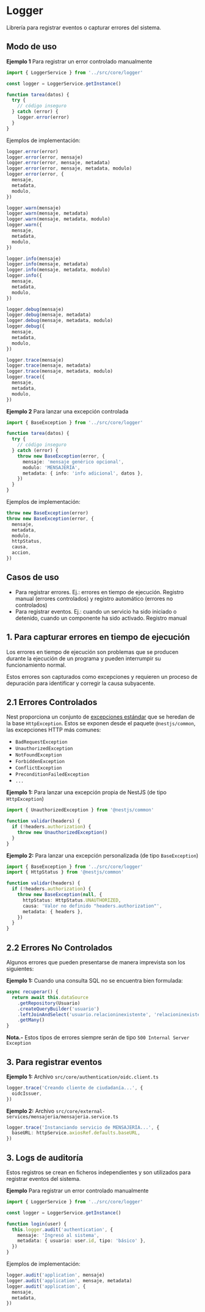 # Logger

Librería para registrar eventos o capturar errores del sistema.

## Modo de uso

**Ejemplo 1** Para registrar un error controlado manualmente

```ts
import { LoggerService } from '../src/core/logger'

const logger = LoggerService.getInstance()

function tarea(datos) {
  try {
    // código inseguro
  } catch (error) {
    logger.error(error)
  }
}
```

Ejemplos de implementación:

```ts
logger.error(error)
logger.error(error, mensaje)
logger.error(error, mensaje, metadata)
logger.error(error, mensaje, metadata, modulo)
logger.error(error, {
  mensaje,
  metadata,
  modulo,
})

logger.warn(mensaje)
logger.warn(mensaje, metadata)
logger.warn(mensaje, metadata, modulo)
logger.warn({
  mensaje,
  metadata,
  modulo,
})

logger.info(mensaje)
logger.info(mensaje, metadata)
logger.info(mensaje, metadata, modulo)
logger.info({
  mensaje,
  metadata,
  modulo,
})

logger.debug(mensaje)
logger.debug(mensaje, metadata)
logger.debug(mensaje, metadata, modulo)
logger.debug({
  mensaje,
  metadata,
  modulo,
})

logger.trace(mensaje)
logger.trace(mensaje, metadata)
logger.trace(mensaje, metadata, modulo)
logger.trace({
  mensaje,
  metadata,
  modulo,
})
```

**Ejemplo 2** Para lanzar una excepción controlada

```ts
import { BaseException } from '../src/core/logger'

function tarea(datos) {
  try {
    // código inseguro
  } catch (error) {
    throw new BaseException(error, {
      mensaje: 'mensaje genérico opcional',
      modulo: 'MENSAJERÍA',
      metadata: { info: 'info adicional', datos },
    })
  }
}
```

Ejemplos de implementación:

```ts
throw new BaseException(error)
throw new BaseException(error, {
  mensaje,
  metadata,
  modulo,
  httpStatus,
  causa,
  accion,
})
```

## Casos de uso

- Para registrar errores. Ej.: errores en tiempo de ejecución. Registro manual (errores controlados) y registro automático (errores no controlados)
- Para registrar eventos. Ej.: cuando un servicio ha sido iniciado o detenido, cuando un componente ha sido activado. Registro manual

## 1. Para capturar errores en tiempo de ejecución

Los errores en tiempo de ejecución son problemas que se producen durante la ejecución de un programa y pueden interrumpir su funcionamiento normal.

Estos errores son capturados como excepciones y requieren un proceso de depuración para identificar y corregir la causa subyacente.

## 2.1 Errores Controlados

Nest proporciona un conjunto de [excepciones estándar](https://docs.nestjs.com/exception-filters#built-in-http-exceptions) que se heredan de la base `HttpException`. Estos se exponen desde el paquete `@nestjs/common`, las excepciones HTTP más comunes:

- `BadRequestException`
- `UnauthorizedException`
- `NotFoundException`
- `ForbiddenException`
- `ConflictException`
- `PreconditionFailedException`
- `...`

**Ejemplo 1:** Para lanzar una excepción propia de NestJS (de tipo `HttpException`)

```ts
import { UnauthorizedException } from '@nestjs/common'

function validar(headers) {
  if (!headers.authorization) {
    throw new UnauthorizedException()
  }
}
```

**Ejemplo 2:** Para lanzar una excepción personalizada (de tipo `BaseException`)

```ts
import { BaseException } from '../src/core/logger'
import { HttpStatus } from '@nestjs/common'

function validar(headers) {
  if (!headers.authorization) {
    throw new BaseException(null, {
      httpStatus: HttpStatus.UNAUTHORIZED,
      causa: 'Valor no definido "headers.authorization"',
      metadata: { headers },
    })
  }
}
```

## 2.2 Errores No Controlados

Algunos errores que pueden presentarse de manera imprevista son los siguientes:

**Ejemplo 1:** Cuando una consulta SQL no se encuentra bien formulada:

```ts
async recuperar() {
  return await this.dataSource
    .getRepository(Usuario)
    .createQueryBuilder('usuario')
    .leftJoinAndSelect('usuario.relacioninexistente', 'relacioninexistente')
    .getMany()
}
```

**Nota.-** Estos tipos de errores siempre serán de tipo `500 Internal Server Exception`

## 3. Para registrar eventos

**Ejemplo 1:** Archivo `src/core/authentication/oidc.client.ts`

```ts
logger.trace('Creando cliente de ciudadanía...', {
  oidcIssuer,
})
```

**Ejemplo 2:** Archivo `src/core/external-services/mensajeria/mensajeria.service.ts`

```ts
logger.trace('Instanciando servicio de MENSAJERÍA...', {
  baseURL: httpService.axiosRef.defaults.baseURL,
})
```

## 3. Logs de auditoría

Estos registros se crean en ficheros independientes y son utilizados para registrar eventos del sistema.

**Ejemplo** Para registrar un error controlado manualmente

```ts
import { LoggerService } from '../src/core/logger'

const logger = LoggerService.getInstance()

function login(user) {
  this.logger.audit('authentication', {
    mensaje: 'Ingresó al sistema',
    metadata: { usuario: user.id, tipo: 'básico' },
  })
}
```

Ejemplos de implementación:

```ts
logger.audit('application', mensaje)
logger.audit('application', mensaje, metadata)
logger.audit('application', {
  mensaje,
  metadata,
})
```
